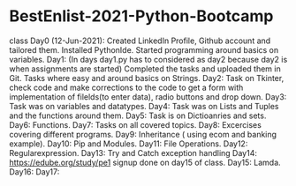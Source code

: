 # BestEnlist-2021-Python-Bootcamp
class Day0 (12-Jun-2021): Created LinkedIn Profile, Github account and tailored them. Installed PythonIde. Started programming around basics on variables. 
     Day1: (In days day1.py has to considered as day2 because day2 is when assignments are started) Completed the tasks and uploaded them in Git. Tasks where easy and around basics on Strings.
    Day2: Task on Tkinter, check code and make corrections to the code to get a form with implementation of filelds(to enter data), radio buttons and drop down. 
Day3: Task was on variables and datatypes.
Day4: Task was on Lists and Tuples and the functions around them.
Day5: Task is on Dictioanries and sets.
Day6: Functions.
Day7: Tasks on all covered topics. 
Day8: Excercises covering different programs.
Day9: Inheritance ( using ecom and banking example).
Day10: Pip and Modules.
Day11: File Operations.
Day12: Regularexpression.
Day13: Try and Catch exception handling
Day14: https://edube.org/study/pe1 signup done on day15 of class.
Day15: Lamda.
Day16:
Day17:
